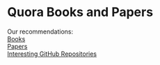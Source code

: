 # Quora Books and Papers

Our recommendations: <br>
[Books](https://github.com/argoopjmc/QuoraBooks/blob/master/Books.md) <br>
[Papers](https://github.com/argoopjmc/QuoraBooks/blob/master/Papers.md) <br>
[Interesting GitHub Repositories](https://github.com/argoopjmc/QuoraBooks/blob/master/GitHub_Repos.md)
